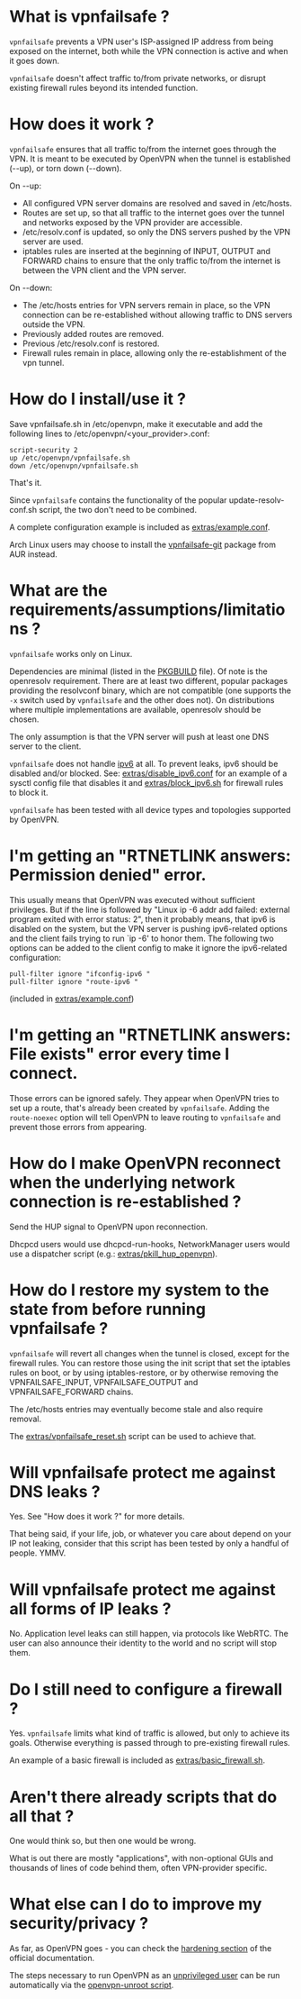 # What is vpnfailsafe ?

`vpnfailsafe` prevents a VPN user's ISP-assigned IP address from being exposed
on the internet, both while the VPN connection is active and when it goes down.

`vpnfailsafe` doesn't affect traffic to/from private networks, or disrupt existing
firewall rules beyond its intended function.

# How does it work ?

`vpnfailsafe` ensures that all traffic to/from the internet goes through the VPN.
It is meant to be executed by OpenVPN when the tunnel is established (--up), or
torn down (--down). 

On --up:
* All configured VPN server domains are resolved and saved in /etc/hosts.
* Routes are set up, so that all traffic to the internet goes over the tunnel
  and networks exposed by the VPN provider are accessible.
* /etc/resolv.conf is updated, so only the DNS servers pushed by the VPN server
  are used.
* iptables rules are inserted at the beginning of INPUT, OUTPUT and FORWARD
  chains to ensure that the only traffic to/from the internet is between the
  VPN client and the VPN server.

On --down:
* The /etc/hosts entries for VPN servers remain in place, so the VPN connection
  can be re-established without allowing traffic to DNS servers outside the VPN.
* Previously added routes are removed.
* Previous /etc/resolv.conf is restored.
* Firewall rules remain in place, allowing only the re-establishment of the vpn
  tunnel.

# How do I install/use it ?

Save vpnfailsafe&#46;sh in /etc/openvpn, make it executable and add the
following lines to /etc/openvpn/\<your_provider\>.conf:

```
script-security 2
up /etc/openvpn/vpnfailsafe.sh
down /etc/openvpn/vpnfailsafe.sh
```

That's it.

Since `vpnfailsafe` contains the functionality of the popular
update-resolv-conf&#46;sh script, the two don't need to be combined.

A complete configuration example is included as
[extras/example.conf](extras/example.conf).

Arch Linux users may choose to install the
[vpnfailsafe-git](https://aur.archlinux.org/packages/vpnfailsafe-git/) package
from AUR instead.

# What are the requirements/assumptions/limitations ?

`vpnfailsafe` works only on Linux.

Dependencies are minimal (listed in the [PKGBUILD](PKGBUILD) file). Of note is
the openresolv requirement. There are at least two different, popular packages
providing the resolvconf binary, which are not compatible (one supports the
`-x` switch used by `vpnfailsafe` and the other does not). On distributions
where multiple implementations are available, openresolv should be chosen.

The only assumption is that the VPN server will push at least one DNS server to
the client.

`vpnfailsafe` does not handle [ipv6](https://en.wikipedia.org/wiki/IPv6) at
all. To prevent leaks, ipv6 should be disabled and/or blocked. See:
[extras/disable_ipv6.conf](extras/disable_ipv6.conf) for an example of a sysctl
config file that disables it and [extras/block_ipv6.sh](extras/block_ipv6.sh)
for firewall rules to block it.

`vpnfailsafe` has been tested with all device types and topologies supported by
OpenVPN.

# I'm getting an "RTNETLINK answers: Permission denied" error.

This usually means that OpenVPN was executed without sufficient privileges. But
if the line is followed by "Linux ip -6 addr add failed: external program
exited with error status: 2", then it probably means, that ipv6 is disabled on
the system, but the VPN server is pushing ipv6-related options and the client
fails trying to run `ip -6' to honor them. The following two options can be
added to the client config to make it ignore the ipv6-related configuration:
```
pull-filter ignore "ifconfig-ipv6 "
pull-filter ignore "route-ipv6 "
```
(included in [extras/example.conf](extras/example.conf))

# I'm getting an "RTNETLINK answers: File exists" error every time I connect.

Those errors can be ignored safely. They appear when OpenVPN tries to set up a
route, that's already been created by `vpnfailsafe`. Adding the `route-noexec`
option will tell OpenVPN to leave routing to `vpnfailsafe` and prevent those
errors from appearing.

# How do I make OpenVPN reconnect when the underlying network connection is re-established ?

Send the HUP signal to OpenVPN upon reconnection.

Dhcpcd users would use dhcpcd-run-hooks, NetworkManager users would use a
dispatcher script (e.g.: [extras/pkill_hup_openvpn](extras/pkill_hup_openvpn)).

# How do I restore my system to the state from before running vpnfailsafe ?

`vpnfailsafe` will revert all changes when the tunnel is closed, except for the
firewall rules. You can restore those using the init script that set the
iptables rules on boot, or by using iptables-restore, or by otherwise removing
the VPNFAILSAFE_INPUT, VPNFAILSAFE_OUTPUT and VPNFAILSAFE_FORWARD chains.

The /etc/hosts entries may eventually become stale and also require removal.

The [extras/vpnfailsafe_reset.sh](extras/vpnfailsafe_reset.sh) script can be
used to achieve that.

# Will vpnfailsafe protect me against DNS leaks ?

Yes. See "How does it work ?" for more details.

That being said, if your life, job, or whatever you care about depend on your
IP not leaking, consider that this script has been tested by only a handful of
people. YMMV.

# Will vpnfailsafe protect me against all forms of IP leaks ?

No. Application level leaks can still happen, via protocols like WebRTC. The
user can also announce their identity to the world and no script will stop
them.

# Do I still need to configure a firewall ?

Yes. `vpnfailsafe` limits what kind of traffic is allowed, but only to achieve
its goals. Otherwise everything is passed through to pre-existing firewall
rules.

An example of a basic firewall is included as
[extras/basic_firewall.sh](extras/basic_firewall.sh).

# Aren't there already scripts that do all that ?

One would think so, but then one would be wrong.

What is out there are mostly "applications", with non-optional GUIs and
thousands of lines of code behind them, often VPN-provider specific.

# What else can I do to improve my security/privacy ?

As far, as OpenVPN goes - you can check the [hardening
section](https://openvpn.net/index.php/open-source/documentation/howto.html#security)
of the official documentation.

The steps necessary to run OpenVPN as an [unprivileged
user](https://community.openvpn.net/openvpn/wiki/UnprivilegedUser) can be run
automatically via the [openvpn-unroot
script](https://github.com/wknapik/openvpn-unroot).
